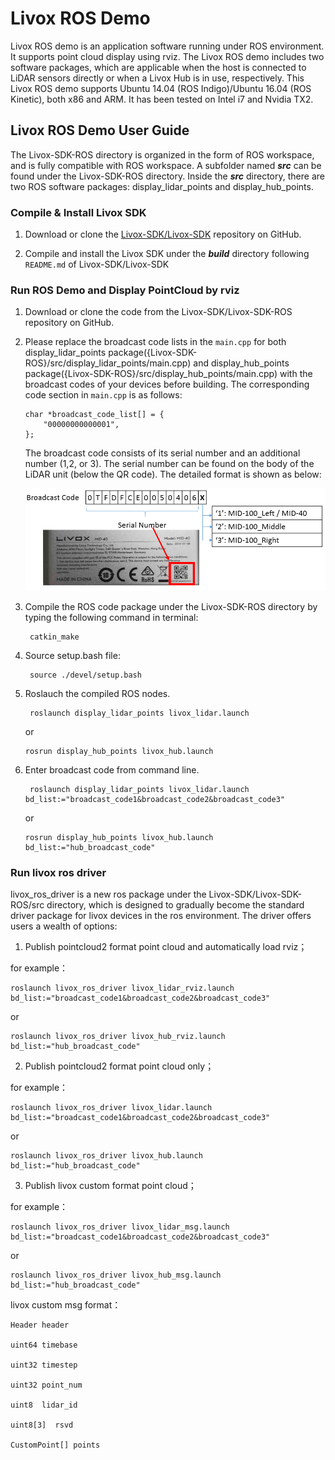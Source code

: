 # Livox ROS Demo

Livox ROS demo is an application software running under ROS environment. It supports point cloud display using rviz. The Livox ROS demo includes two software packages, which are applicable when the host is connected to LiDAR sensors directly or when a Livox Hub is in use, respectively. This Livox ROS demo supports Ubuntu 14.04 (ROS Indigo)/Ubuntu 16.04 (ROS Kinetic), both x86 and ARM. It has been tested on Intel i7 and Nvidia TX2. 

## Livox ROS Demo User Guide

The Livox-SDK-ROS directory is organized in the form of ROS workspace, and is fully compatible with ROS workspace. A subfolder named ***src*** can be found under the Livox-SDK-ROS directory. Inside the ***src*** directory, there are two ROS software packages: display_lidar_points and display_hub_points.

### Compile & Install Livox SDK 

1. Download or clone the [Livox-SDK/Livox-SDK](https://github.com/Livox-SDK/Livox-SDK/) repository on GitHub. 

2. Compile and install the Livox SDK under the ***build*** directory following `README.md` of Livox-SDK/Livox-SDK

### Run ROS Demo and Display PointCloud by rviz 

1. Download or clone the code from the Livox-SDK/Livox-SDK-ROS repository on GitHub. 

2. Please replace the broadcast code lists in the `main.cpp` for both display_lidar_points package({Livox-SDK-ROS}/src/display_lidar_points/main.cpp) and display_hub_points package({Livox-SDK-ROS}/src/display_hub_points/main.cpp) with the broadcast codes of your devices before building. The corresponding code section in `main.cpp` is as follows:

   ```
   char *broadcast_code_list[] = {
       "00000000000001",
   };
   ```

   The broadcast code consists of its serial number and an additional number (1,2, or 3). The serial number can be found on the body of the LiDAR unit (below the QR code). The detailed format is shown as below:

   ![broadcast_code](broadcast_code.png)

3. Compile the ROS code package under the Livox-SDK-ROS directory by typing the following command in terminal:
    ```
     catkin_make
    ```

4. Source setup.bash file:
    ```
     source ./devel/setup.bash
    ```

5. Roslauch the compiled ROS nodes.
    ```
     roslaunch display_lidar_points livox_lidar.launch
    ```
     or
     ```
     rosrun display_hub_points livox_hub.launch
     ```
    
6. Enter broadcast code from command line.
    ```
     roslaunch display_lidar_points livox_lidar.launch bd_list:="broadcast_code1&broadcast_code2&broadcast_code3"
    ```
     or
     ```
     rosrun display_hub_points livox_hub.launch bd_list:="hub_broadcast_code"
     ```

### Run livox ros driver

livox_ros_driver is a new ros package under the Livox-SDK/Livox-SDK-ROS/src directory, which is designed to gradually become the standard driver package for livox devices in the ros environment. The driver offers users a wealth of options:

1. Publish pointcloud2 format point cloud and automatically load rviz；

for example：

```
roslaunch livox_ros_driver livox_lidar_rviz.launch bd_list:="broadcast_code1&broadcast_code2&broadcast_code3"
```

or

```
roslaunch livox_ros_driver livox_hub_rviz.launch bd_list:="hub_broadcast_code" 
```

2. Publish pointcloud2 format point cloud only；

for example：

```
roslaunch livox_ros_driver livox_lidar.launch bd_list:="broadcast_code1&broadcast_code2&broadcast_code3"
```

or

```
roslaunch livox_ros_driver livox_hub.launch bd_list:="hub_broadcast_code"
```



3. Publish livox custom format point cloud；

for example：

```
roslaunch livox_ros_driver livox_lidar_msg.launch bd_list:="broadcast_code1&broadcast_code2&broadcast_code3"
```

or

```
roslaunch livox_ros_driver livox_hub_msg.launch bd_list:="hub_broadcast_code"
```

livox custom msg format：

```
Header header

uint64 timebase

uint32 timestep

uint32 point_num

uint8  lidar_id

uint8[3]  rsvd

CustomPoint[] points 
```

